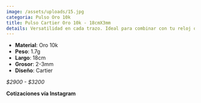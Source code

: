 ```yaml
---
image: /assets/uploads/15.jpg
categoria: Pulso Oro 10k
title: Pulso Cartier Oro 10k - 18cmX3mm
details: Versatilidad en cada trazo. Ideal para combinar con tu reloj o llevarlo solo
---
```

* **Material**: Oro 10k
* **Peso**: 1.7g
* **Largo**: 18cm
* **G﻿rosor**: 2-3mm
* **Diseño**: Cartier

*$﻿2900 - $3200*

**Cotizaciones vía Instagram**